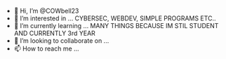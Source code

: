 - 👋 Hi, I’m @COWbell23
- 👀 I’m interested in ... CYBERSEC, WEBDEV, SIMPLE PROGRAMS ETC..
- 🌱 I’m currently learning ... MANY THINGS BECAUSE IM STIL STUDENT AND CURRENTLY 3rd YEAR
- 💞️ I’m looking to collaborate on ... 
- 📫 How to reach me ...

<!---
COWbell23/COWbell23 is a ✨ special ✨ repository because its `README.md` (this file) appears on your GitHub profile.
You can click the Preview link to take a look at your changes.
--->
